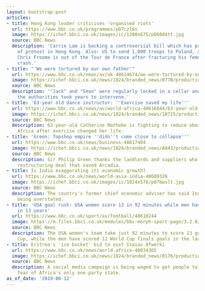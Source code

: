 ```yaml
---
layout: bootstrap-post
articles:
- title: Hong Kong leader criticises 'organised riots'
  url: https://www.bbc.co.uk/programmes/p07czl6s
  image: https://ichef.bbci.co.uk/images/ic/1200x675/p060d4tt.jpg
  source: BBC News
  description: 'Carrie Lam is backing a controversial bill which has provoked a wave
    of protest in Hong Kong. Also: US to send 1,000 troops to Poland, and the cyclist
    Chris Froome is out of the Tour de France after fracturing his femur in a high-speed
    crash.'
- title: "'We were tortured by our own father'"
  url: https://www.bbc.co.uk/news/av/uk-48614674/we-were-tortured-by-our-own-father
  image: https://ichef.bbci.co.uk/news/1024/branded_news/077B/production/_107351910_jack-and-ian.jpg
  source: BBC News
  description: '"Jack" and "Sean" were regularly locked in a cellar and beaten but
    the authorities took years to intervene.'
- title: '63-year old dance instructor: ''Exercise saved my life'''
  url: https://www.bbc.co.uk/news/av/world-africa-48616844/63-year-old-dance-instructor-exercise-saved-my-life
  image: https://ichef.bbci.co.uk/news/1024/branded_news/10725/production/_107356376_p07cy1qd.jpg
  source: BBC News
  description: 63-year-old Catherine Mathebe is fighting to reduce obesity in South
    Africa after exercise changed her life.
- title: 'Green: Topshop empire ''didn''t come close to collapse'''
  url: https://www.bbc.co.uk/news/business-48617404
  image: https://ichef.bbci.co.uk/news/1024/branded_news/A843/production/_107357034_topshopoutsidegetty.jpg
  source: BBC News
  description: Sir Philip Green thanks the landlords and suppliers who backed the
    restructuring deal that saved Arcadia.
- title: Is India exaggerating its economic growth?
  url: https://www.bbc.co.uk/news/world-asia-india-48609326
  image: https://ichef.bbci.co.uk/images/ic/1024x576/p07bwslt.jpg
  source: BBC News
  description: The country's former chief economic adviser has said India's GDP is
    being overstated.
- title: 'USA goal rush: USA women score 13 in 92 minutes while men have scored 12
    in 13 years'
  url: https://www.bbc.co.uk/sport/av/football/48618244
  image: https://m.files.bbci.co.uk/modules/bbc-morph-sport-page/3.2.0/images/bbc-sport-logo.png
  source: BBC News
  description: The USA women's team take just 92 minutes to score 13 goals in a World
    Cup, while the men have scored 12 World Cup finals goals in the last 13 years.
- title: Eritrea's 'ice bucket' bid to oust Isaias Afwerki
  url: https://www.bbc.co.uk/news/world-africa-48034365
  image: https://ichef.bbci.co.uk/news/1024/branded_news/0176/production/_107347300_enough.jpg
  source: BBC News
  description: A social media campaign is being waged to get people to fight their
    fear of Africa's only one-party state.
as_of_date: '2019-06-12'
---
```


